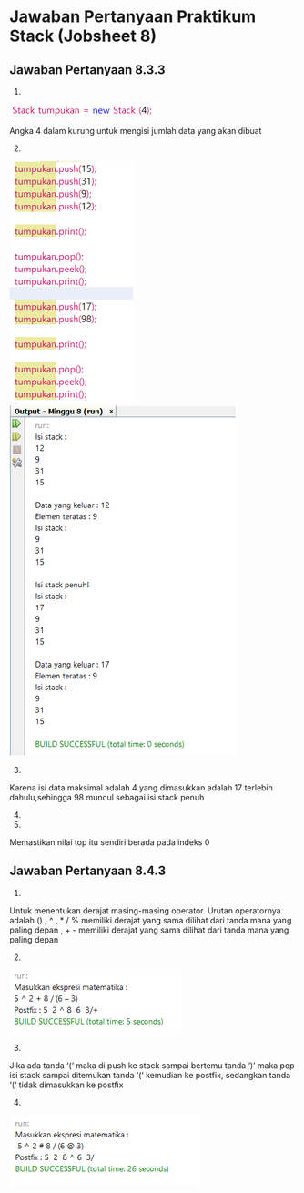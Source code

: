 # Jawaban Pertanyaan Praktikum Stack (Jobsheet 8)

## Jawaban Pertanyaan 8.3.3

1.
<img src = "nomor 1.png">

Angka 4 dalam kurung untuk mengisi jumlah data yang akan dibuat

2.

<img src = code.png> <img src = output.png>

3.
Karena isi data maksimal adalah 4.yang dimasukkan adalah 17 terlebih dahulu,sehingga 98 muncul sebagai isi stack penuh


4.


5.
Memastikan nilai top itu sendiri berada pada indeks 0


## Jawaban Pertanyaan 8.4.3

1.
Untuk menentukan derajat masing-masing operator.
Urutan operatornya adalah () , ^ , * / % memiliki derajat yang sama dilihat dari tanda mana yang paling depan , + - memiliki derajat yang sama dilihat dari tanda mana yang paling depan


2.

<img src = "nomor 2.png">

3.
 Jika ada tanda ‘(‘ maka di push ke stack sampai bertemu tanda ‘)’ maka pop isi stack sampai ditemukan tanda ‘(‘ kemudian ke postfix, sedangkan tanda ‘(‘ tidak dimasukkan ke postfix

 4.
 
 <img src = "nomor 4.png">